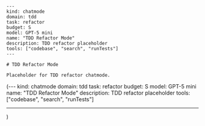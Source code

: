 ```chatmode
---
kind: chatmode
domain: tdd
task: refactor
budget: S
model: GPT-5 mini
name: "TDD Refactor Mode"
description: TDD refactor placeholder
tools: ["codebase", "search", "runTests"]
---

# TDD Refactor Mode

Placeholder for TDD refactor chatmode.

```

(---
kind: chatmode
domain: tdd
task: refactor
budget: S
model: GPT-5 mini
name: "TDD Refactor Mode"
description: TDD refactor placeholder
tools: ["codebase", "search", "runTests"]

---

)

```

```
